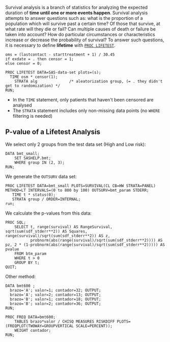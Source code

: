 Survival analysis is a branch of statistics for analyzing the expected duration of **time until one or more events happen**. Survival analysis attempts to answer questions such as: what is the proportion of a population which will survive past a certain time? Of those that survive, at what rate will they die or fail? Can multiple causes of death or failure be taken into account? How do particular circumstances or characteristics increase or decrease the probability of survival? To answer such questions, it is necessary to define **lifetime** with [`PROC LIFETEST`](http://support.sas.com/documentation/cdl/en/statug/68162/HTML/default/viewer.htm#statug_lifetest_toc.htm).

```
oms = (lastcontact - starttreatment + 1) / 30.45
if exdate = . then censor = 1;
else censor = 0;

PROC LIFETEST DATA=SAS-data-set plots=(s);
  TIME osm * censor(1);   
	STRATA alg              /* aleatorization group, (= . they didn't get to randomization) */
RUN;
```

* In the `TIME` statement, only patients that haven't been censored are analysed 
* The `STRATA` statement includes only non-missing data points (no `WHERE` filtering is needed) 

## P-value of a Lifetest Analysis

We select only 2 groups from the test data set (High and Low risk):

```
DATA bmt_small;
	SET SASHELP.bmt;
	WHERE group IN (2, 3);
RUN;
```

We generate the `OUTSURV` data set:

```
PROC LIFETEST DATA=bmt_small PLOTS=SURVIVAL(CL CB=HW STRATA=PANEL) METHOD=LT INTERVALS=(0 to 800 by 100) OUTSURV=bmt_param STDERR;
   TIME t * status(0);
   STRATA group / ORDER=INTERNAL; 
run;
```

We calculate the p-values from this data:

```
PROC SQL;
	SELECT t, range(survival) AS RangeSurvival, sqrt(sum(sdf_stderr**2)) AS Squares, range(survival)/sqrt(sum(sdf_stderr**2)) AS z,
	       probnorm(abs(range(survival)/sqrt(sum(sdf_stderr**2)))) AS pz, 2 * (1-probnorm(abs(range(survival)/sqrt(sum(sdf_stderr**2))))) AS pvalue
  	FROM btm_param 
	WHERE t > 0
   	GROUP BY t;
QUIT;
```

Other method:

```
DATA bmt600 ;
  brazo='A'; valor=1; contador=32; OUTPUT;
  brazo='A'; valor=2; contador=13; OUTPUT;
  brazo='B'; valor=1; contador=18; OUTPUT;
  brazo='B'; valor=2; contador=36; OUTPUT;
RUN;

PROC FREQ DATA=bmt600;
	TABLES brazo*valor / CHISQ MEASURES RISKDIFF PLOTS=(FREQPLOT(TWOWAY=GROUPVERTICAL SCALE=PERCENT));
	WEIGHT contador;
RUN;
```
